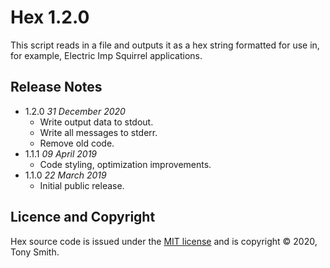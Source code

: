 # Hex 1.2.0 #

This script reads in a file and outputs it as a hex string formatted for use in, for example, Electric Imp Squirrel applications.

## Release Notes ##

- 1.2.0 *31 December 2020*
    - Write output data to stdout.
    - Write all messages to stderr.
    - Remove old code.
- 1.1.1 *09 April 2019*
    - Code styling, optimization improvements.
- 1.1.0 *22 March 2019*
    - Initial public release.

## Licence and Copyright ##

Hex source code is issued under the [MIT license](LICENSE) and is copyright &copy; 2020, Tony Smith.